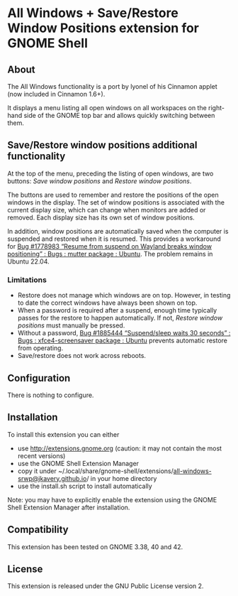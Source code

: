 All Windows + Save/Restore Window Positions extension for GNOME Shell
=====================================================================

About
-----
The All Windows functionality is a port by lyonel of his Cinnamon applet (now included in Cinnamon 1.6+).

It displays a menu listing all open windows on all workspaces on the right-hand side of the GNOME top bar and allows quickly switching between them.

Save/Restore window positions additional functionality
------------------------------------------------------
At the top of the menu, preceding the listing of open windows, are two buttons: *Save window positions* and *Restore window positions*.

The buttons are used to remember and restore the positions of the open windows in the display.  The set of window positions is associated with the current display size, which can change when monitors are added or removed.  Each display size has its own set of window positions.

In addition, window positions are automatically saved when the computer is suspended and restored when it is resumed.  This provides a workaround for [Bug #1778983 “Resume from suspend on Wayland breaks window positioning” : Bugs : mutter package : Ubuntu](https://bugs.launchpad.net/ubuntu/+source/mutter/+bug/1778983).  The problem remains in Ubuntu 22.04.

### Limitations
 * Restore does not manage which windows are on top.  However, in testing to date the correct windows have always been shown on top.
 * When a password is required after a suspend, enough time typically passes for the restore to happen automatically.  If not, *Restore window positions* must manually be pressed.
 * Without a password, [Bug #1885444 “Suspend/sleep waits 30 seconds” : Bugs : xfce4-screensaver package : Ubuntu](https://bugs.launchpad.net/ubuntu/+source/xfce4-screensaver/+bug/1885444) prevents automatic restore from operating.
 * Save/restore does not work across reboots.

Configuration
-------------
There is nothing to configure.

Installation
------------
To install this extension you can either
 * use http://extensions.gnome.org (caution: it may not contain the most recent versions)
 * use the GNOME Shell Extension Manager
 * copy it under ~/.local/share/gnome-shell/extensions/all-windows-srwp@jkavery.github.io/ in your home directory
 * use the install.sh script to install automatically

Note: you may have to explicitly enable the extension using the GNOME Shell Extension Manager after installation.

Compatibility
-------------
This extension has been tested on GNOME 3.38, 40 and 42.

License
-------
This extension is released under the GNU Public License version 2.
